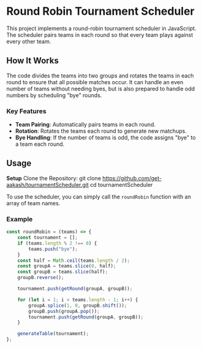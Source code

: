 # Round Robin Tournament Scheduler

This project implements a round-robin tournament scheduler in JavaScript. The scheduler pairs teams in each round so that every team plays against every other team.

## How It Works

The code divides the teams into two groups and rotates the teams in each round to ensure that all possible matches occur. It can handle an even number of teams without needing byes, but is also prepared to handle odd numbers by scheduling "bye" rounds.

### Key Features

- **Team Pairing**: Automatically pairs teams in each round.
- **Rotation**: Rotates the teams each round to generate new matchups.
- **Bye Handling**: If the number of teams is odd, the code assigns "bye" to a team each round.

## Usage
**Setup**
Clone the Repository:
git clone https://github.com/get-aakash/tournamentScheduler.git
cd tournamentScheduler


To use the scheduler, you can simply call the `roundRobin` function with an array of team names. 

### Example
```javascript
const roundRobin = (teams) => {
    const tournament = [];
    if (teams.length % 2 !== 0) {
        teams.push("bye");
    }
    const half = Math.ceil(teams.length / 2);
    const groupA = teams.slice(0, half);
    const groupB = teams.slice(half);
    groupB.reverse();

    tournament.push(getRound(groupA, groupB));

    for (let i = 1; i < teams.length - 1; i++) {
        groupA.splice(1, 0, groupB.shift());
        groupB.push(groupA.pop());
        tournament.push(getRound(groupA, groupB));
    }

    generateTable(tournament);
};


